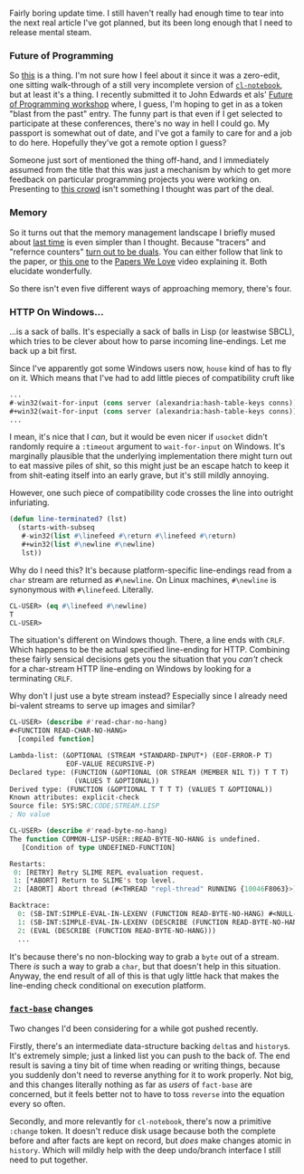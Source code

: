 Fairly boring update time. I still haven't really had enough time to tear into the next real article I've got planned, but its been long enough that I need to release mental steam.

### <a name="future-of-programming" href="#future-of-programming"></a>Future of Programming

So [this](https://vimeo.com/97623064) is a thing. I'm not sure how I feel about it since it was a zero-edit, one sitting walk-through of a still very incomplete version of [`cl-notebook`](https://github.com/Inaimathi/cl-notebook), but at least it's a thing. I recently submitted it to John Edwards et als' [Future of Programming workshop](http://www.future-programming.org/call.html) where, I guess, I'm hoping to get in as a token "blast from the past" entry. The funny part is that even if I get selected to participate at these conferences, there's no way in hell I could go. My passport is somewhat out of date, and I've got a family to care for and a job to do here. Hopefully they've got a remote option I guess?

Someone just sort of mentioned the thing off-hand, and I immediately assumed from the title that this was just a mechanism by which to get more feedback on particular programming projects you were working on. Presenting to [this crowd](https://thestrangeloop.com/) isn't something I thought was part of the deal.

### <a name="memory" href="#memory"></a>Memory

So it turns out that the memory management landscape I briefly mused about [last time](/article?name=arbitrary-update-932.html) is even simpler than I thought. Because "tracers" and "refernce counters" [turn out to be duals](http://www.cs.virginia.edu/~cs415/reading/bacon-garbage.pdf). You can either follow that link to the paper, or [this one](https://www.youtube.com/watch?v=XtUtfARSIv8) to the [Papers We Love](https://www.youtube.com/channel/UCoj4eQh_dZR37lL78ymC6XA) video explaining it. Both elucidate wonderfully.

So there isn't even five different ways of approaching memory, there's four.

### <a name="http-on-windows" href="#http-on-windows"></a>HTTP On Windows...

...is a sack of balls. It's especially a sack of balls in Lisp (or leastwise SBCL), which tries to be clever about how to parse incoming line-endings. Let me back up a bit first.

Since I've apparently got some Windows users now, `house` kind of has to fly on it. Which means that I've had to add little pieces of compatibility cruft like

```lisp
...
#-win32(wait-for-input (cons server (alexandria:hash-table-keys conns)) :ready-only t)
#+win32(wait-for-input (cons server (alexandria:hash-table-keys conns)) :ready-only t :timeout 5)
...
```

I mean, it's nice that I *can*, but it would be even nicer if `usocket` didn't randomly require a `:timeout` argument to `wait-for-input` on Windows. It's marginally plausible that the underlying implementation there might turn out to eat massive piles of shit, so this might just be an escape hatch to keep it from shit-eating itself into an early grave, but it's still mildly annoying.

However, one such piece of compatibility code crosses the line into outright infuriating.

```lisp
(defun line-terminated? (lst)
  (starts-with-subseq 
   #-win32(list #\linefeed #\return #\linefeed #\return)
   #+win32(list #\newline #\newline)
   lst))
```

Why do I need this? It's because platform-specific line-endings read from a `char` stream are returned as `#\newline`. On Linux machines, `#\newline` is synonymous with `#\linefeed`. Literally.

```lisp
CL-USER> (eq #\linefeed #\newline)
T
CL-USER> 
```

The situation's different on Windows though. There, a line ends with `CRLF`. Which happens to be the actual specified line-ending for HTTP. Combining these fairly sensical decisions gets you the situation that you *can't* check for a char-stream HTTP line-ending on Windows by looking for a terminating `CRLF`.

Why don't I just use a byte stream instead? Especially since I already need bi-valent streams to serve up images and similar?

```lisp
CL-USER> (describe #'read-char-no-hang)
#<FUNCTION READ-CHAR-NO-HANG>
  [compiled function]

Lambda-list: (&OPTIONAL (STREAM *STANDARD-INPUT*) (EOF-ERROR-P T)
              EOF-VALUE RECURSIVE-P)
Declared type: (FUNCTION (&OPTIONAL (OR STREAM (MEMBER NIL T)) T T T)
                (VALUES T &OPTIONAL))
Derived type: (FUNCTION (&OPTIONAL T T T T) (VALUES T &OPTIONAL))
Known attributes: explicit-check
Source file: SYS:SRC;CODE;STREAM.LISP
; No value

CL-USER> (describe #'read-byte-no-hang)
The function COMMON-LISP-USER::READ-BYTE-NO-HANG is undefined.
   [Condition of type UNDEFINED-FUNCTION]

Restarts:
 0: [RETRY] Retry SLIME REPL evaluation request.
 1: [*ABORT] Return to SLIME's top level.
 2: [ABORT] Abort thread (#<THREAD "repl-thread" RUNNING {10046F8063}>)

Backtrace:
  0: (SB-INT:SIMPLE-EVAL-IN-LEXENV (FUNCTION READ-BYTE-NO-HANG) #<NULL-LEXENV>)
  1: (SB-INT:SIMPLE-EVAL-IN-LEXENV (DESCRIBE (FUNCTION READ-BYTE-NO-HANG)) #<NULL-LEXENV>)
  2: (EVAL (DESCRIBE (FUNCTION READ-BYTE-NO-HANG)))
  ...
```

It's because there's no non-blocking way to grab a `byte` out of a stream. There *is* such a way to grab a `char`, but that doesn't help in this situation. Anyway, the end result of all of this is that ugly little hack that makes the line-ending check conditional on execution platform.

### <a name="factbase-changes" href="#factbase-changes"></a>[`fact-base`](https://github.com/Inaimathi/fact-base) changes

Two changes I'd been considering for a while got pushed recently.

Firstly, there's an intermediate data-structure backing `delta`s and `history`s. It's extremely simple; just a linked list you can push to the back of. The end result is saving a tiny bit of time when reading or writing things, because you suddenly don't need to reverse anything for it to work properly. Not big, and this changes literally nothing as far as *users* of `fact-base` are concerned, but it feels better not to have to toss `reverse` into the equation every so often.

Secondly, and more relevantly for `cl-notebook`, there's now a primitive `:change` token. It doesn't reduce disk usage because both the complete before and after facts are kept on record, but *does* make changes atomic in `history`. Which will mildly help with the deep undo/branch interface I still need to put together.
